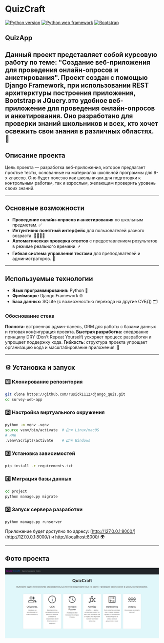 # QuizCraft
[![Python version](https://img.shields.io/static/v1?label=Python&logo=python&message=3.12.7&color=blue)](https://www.python.org/)
[![Python web framework](https://img.shields.io/static/v1?label=Django&logo=django&message=5.0.6&color=blue)](https://www.djangoproject.com/)
[![Bootstrap](https://img.shields.io/static/v1?label=Bootstrap&logo=bootstrap&message=5.3.2&color=purple)](https://getbootstrap.com/)


## QuizApp
Данный проект представляет собой курсовую работу по теме: "**Создание веб-приложения для проведения онлайн-опросов и анкетирования**". Проект создан с помощью Django Framework, при использовании REST архитерктуры построения приложения, Bootstrap и JQuery.это удобное веб-приложение для проведения онлайн-опросов и анкетирования. Оно разработано для проверки знаний школьников и всех, кто хочет освежить свои знания в различных областях. 📝
---

## Описание проекта
Цель проекта — разработка веб-приложения, которое предлагает простые тесты, основанные на материалах школьной программы для 9-х классов. Оно будет полезно как школьникам для подготовки к контрольным работам, так и взрослым, желающим проверить уровень своих знаний.

---

## Основные возможности

- **Проведение онлайн-опросов и анкетирования** по школьным предметам. ✅
- **Интуитивно понятный интерфейс** для пользователей разного возраста. 👩‍🎓🧑‍💻
- **Автоматическая проверка ответов** с предоставлением результатов в режиме реального времени. ⚡
- **Гибкая система управления тестами** для преподавателей и администраторов. 🔧

---

## Используемые технологии

- **Язык программирования:** Python 🐍
- **Фреймворк:** Django Framework 🌐
- **База данных:** SQLite (с возможностью перехода на другие СУБД) 🗂️

### Обоснование стека

**Полнота:** встроенная админ-панель, ORM для работы с базами данных и готовая конфигурация проекта.
**Быстрая разработка:** следование принципу DRY (Don't Repeat Yourself) ускоряет процесс разработки и упрощает поддержку кода.
**Гибкость:** структура проекта упрощает организацию кода и масштабирование приложения. 📏


---

## ⚙️ Установка и запуск

### 1️⃣ Клонирование репозитория

```bash
git clone https://github.com/rusick1112/django_quiz.git
cd survey-web-app
```

### 2️⃣ Настройка виртуального окружения

```bash
python -m venv .venv
source venv/bin/activate  # Для Linux/macOS
# или
.venv\Scripts\activate    # Для Windows
```

### 3️⃣ Установка зависимостей

```bash
pip install -r requirements.txt
```

### 4️⃣ Миграция базы данных

```bash
cd project
python manage.py migrate
```

### 5️⃣ Запуск сервера разработки

```bash
python manage.py runserver
```

Приложение будет доступно по адресу: [http://127.0.0.1:8000/](http://127.0.0.1:8000/) и [http://localhost:8000/](http://localhost:8000/) 🌍

---

## Фото проекта

![главная страница](https://github.com/rusick1112/django_quiz/blob/main/image.png?raw=true)
